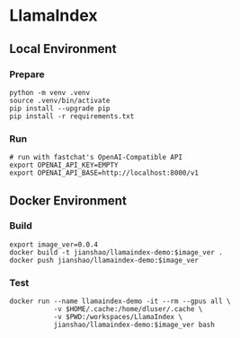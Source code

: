 # LlamaIndex

## Local Environment

### Prepare
~~~ shell
python -m venv .venv
source .venv/bin/activate
pip install --upgrade pip
pip install -r requirements.txt
~~~

### Run
~~~ shell
# run with fastchat's OpenAI-Compatible API
export OPENAI_API_KEY=EMPTY
export OPENAI_API_BASE=http://localhost:8000/v1
~~~

## Docker Environment

### Build
~~~ shell
export image_ver=0.0.4
docker build -t jianshao/llamaindex-demo:$image_ver .
docker push jianshao/llamaindex-demo:$image_ver
~~~
### Test
~~~ shell
docker run --name llamaindex-demo -it --rm --gpus all \
           -v $HOME/.cache:/home/dluser/.cache \
           -v $PWD:/workspaces/LlamaIndex \
           jianshao/llamaindex-demo:$image_ver bash
~~~
